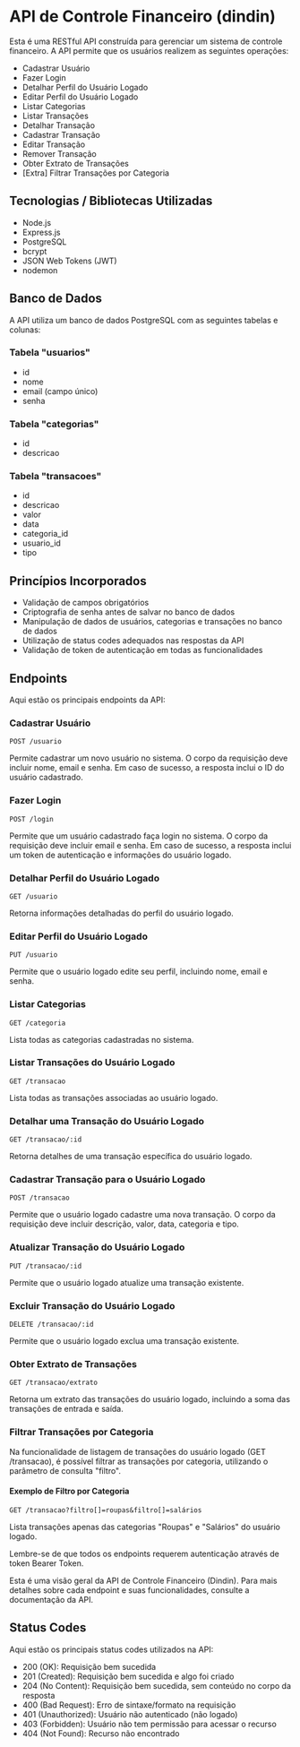 # API de Controle Financeiro (dindin)

Esta é uma RESTful API construída para gerenciar um sistema de controle financeiro. A API permite que os usuários realizem as seguintes operações:

- Cadastrar Usuário
- Fazer Login
- Detalhar Perfil do Usuário Logado
- Editar Perfil do Usuário Logado
- Listar Categorias
- Listar Transações
- Detalhar Transação
- Cadastrar Transação
- Editar Transação
- Remover Transação
- Obter Extrato de Transações
- [Extra] Filtrar Transações por Categoria
  
## Tecnologias / Bibliotecas Utilizadas
- Node.js
- Express.js
- PostgreSQL
- bcrypt
- JSON Web Tokens (JWT)
- nodemon

## Banco de Dados

A API utiliza um banco de dados PostgreSQL com as seguintes tabelas e colunas:

### Tabela "usuarios"

- id
- nome
- email (campo único)
- senha

### Tabela "categorias"

- id
- descricao

### Tabela "transacoes"

- id
- descricao
- valor
- data
- categoria_id
- usuario_id
- tipo

## Princípios Incorporados

- Validação de campos obrigatórios
- Criptografia de senha antes de salvar no banco de dados
- Manipulação de dados de usuários, categorias e transações no banco de dados
- Utilização de status codes adequados nas respostas da API
- Validação de token de autenticação em todas as funcionalidades

## Endpoints

Aqui estão os principais endpoints da API:

### Cadastrar Usuário

`POST /usuario`

Permite cadastrar um novo usuário no sistema. O corpo da requisição deve incluir nome, email e senha. Em caso de sucesso, a resposta inclui o ID do usuário cadastrado.

### Fazer Login

`POST /login`

Permite que um usuário cadastrado faça login no sistema. O corpo da requisição deve incluir email e senha. Em caso de sucesso, a resposta inclui um token de autenticação e informações do usuário logado.

### Detalhar Perfil do Usuário Logado

`GET /usuario`

Retorna informações detalhadas do perfil do usuário logado.

### Editar Perfil do Usuário Logado

`PUT /usuario`

Permite que o usuário logado edite seu perfil, incluindo nome, email e senha.

### Listar Categorias

`GET /categoria`

Lista todas as categorias cadastradas no sistema.

### Listar Transações do Usuário Logado

`GET /transacao`

Lista todas as transações associadas ao usuário logado.

### Detalhar uma Transação do Usuário Logado

`GET /transacao/:id`

Retorna detalhes de uma transação específica do usuário logado.

### Cadastrar Transação para o Usuário Logado

`POST /transacao`

Permite que o usuário logado cadastre uma nova transação. O corpo da requisição deve incluir descrição, valor, data, categoria e tipo.

### Atualizar Transação do Usuário Logado

`PUT /transacao/:id`

Permite que o usuário logado atualize uma transação existente.

### Excluir Transação do Usuário Logado

`DELETE /transacao/:id`

Permite que o usuário logado exclua uma transação existente.

### Obter Extrato de Transações

`GET /transacao/extrato`

Retorna um extrato das transações do usuário logado, incluindo a soma das transações de entrada e saída.

### Filtrar Transações por Categoria

Na funcionalidade de listagem de transações do usuário logado (GET /transacao), é possível filtrar as transações por categoria, utilizando o parâmetro de consulta "filtro".

#### Exemplo de Filtro por Categoria

`GET /transacao?filtro[]=roupas&filtro[]=salários`

Lista transações apenas das categorias "Roupas" e "Salários" do usuário logado.

Lembre-se de que todos os endpoints requerem autenticação através de token Bearer Token.

Esta é uma visão geral da API de Controle Financeiro (Dindin). Para mais detalhes sobre cada endpoint e suas funcionalidades, consulte a documentação da API.

## Status Codes

Aqui estão os principais status codes utilizados na API:

- 200 (OK): Requisição bem sucedida
- 201 (Created): Requisição bem sucedida e algo foi criado
- 204 (No Content): Requisição bem sucedida, sem conteúdo no corpo da resposta
- 400 (Bad Request): Erro de sintaxe/formato na requisição
- 401 (Unauthorized): Usuário não autenticado (não logado)
- 403 (Forbidden): Usuário não tem permissão para acessar o recurso
- 404 (Not Found): Recurso não encontrado
